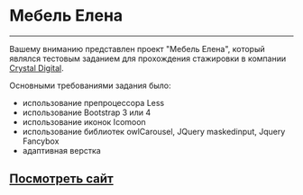 # Мебель Елена

-------------------------------------------------------------------------
Вашему вниманию представлен проект "Мебель Елена", который являлся тестовым заданием для прохождения стажировки в компании [Crystal Digital](https://crystal-digital.ru/).

Основными требованиями задания было:

- использование препроцессора Less
- использование Bootstrap 3 или 4
- использование иконок Icomoon
- использование библиотек owlCarousel, JQuery maskedinput, Jquery Fancybox
- адаптивная верстка

## [Посмотреть сайт](https://inna-klb.github.io/furniture_Elene)
